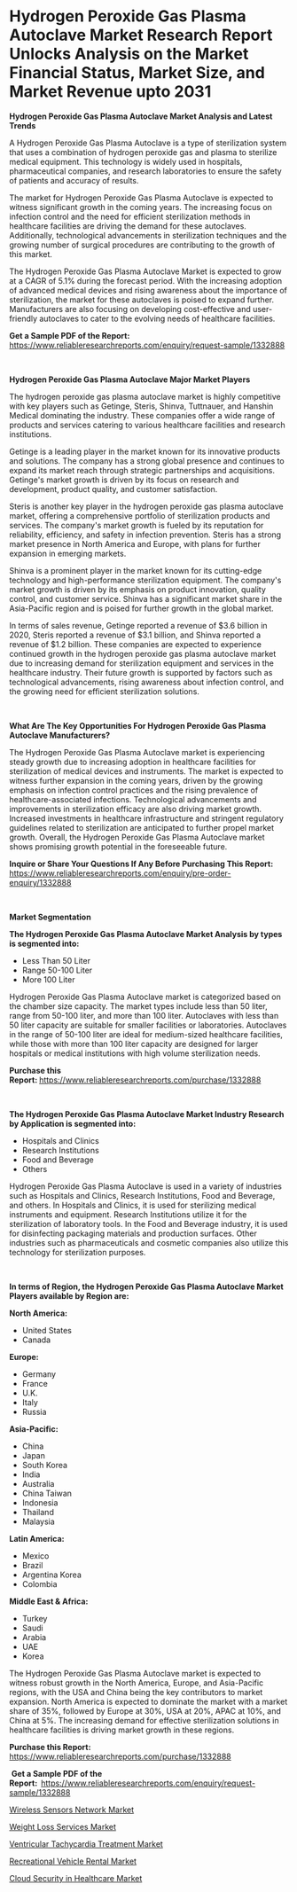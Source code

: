 <p><h1>Hydrogen Peroxide Gas Plasma Autoclave Market Research Report Unlocks Analysis on the Market Financial Status, Market Size, and Market Revenue upto 2031</h1></p><p><strong>Hydrogen Peroxide Gas Plasma Autoclave Market Analysis and Latest Trends</strong></p>
<p><p>A Hydrogen Peroxide Gas Plasma Autoclave is a type of sterilization system that uses a combination of hydrogen peroxide gas and plasma to sterilize medical equipment. This technology is widely used in hospitals, pharmaceutical companies, and research laboratories to ensure the safety of patients and accuracy of results.</p><p>The market for Hydrogen Peroxide Gas Plasma Autoclave is expected to witness significant growth in the coming years. The increasing focus on infection control and the need for efficient sterilization methods in healthcare facilities are driving the demand for these autoclaves. Additionally, technological advancements in sterilization techniques and the growing number of surgical procedures are contributing to the growth of this market.</p><p>The Hydrogen Peroxide Gas Plasma Autoclave Market is expected to grow at a CAGR of 5.1% during the forecast period. With the increasing adoption of advanced medical devices and rising awareness about the importance of sterilization, the market for these autoclaves is poised to expand further. Manufacturers are also focusing on developing cost-effective and user-friendly autoclaves to cater to the evolving needs of healthcare facilities.</p></p>
<p><strong>Get a Sample PDF of the Report:&nbsp;</strong> <a href="https://www.reliableresearchreports.com/enquiry/request-sample/1332888">https://www.reliableresearchreports.com/enquiry/request-sample/1332888</a></p>
<p>&nbsp;</p>
<p><strong>Hydrogen Peroxide Gas Plasma Autoclave Major Market Players</strong></p>
<p><p>The hydrogen peroxide gas plasma autoclave market is highly competitive with key players such as Getinge, Steris, Shinva, Tuttnauer, and Hanshin Medical dominating the industry. These companies offer a wide range of products and services catering to various healthcare facilities and research institutions.</p><p>Getinge is a leading player in the market known for its innovative products and solutions. The company has a strong global presence and continues to expand its market reach through strategic partnerships and acquisitions. Getinge's market growth is driven by its focus on research and development, product quality, and customer satisfaction.</p><p>Steris is another key player in the hydrogen peroxide gas plasma autoclave market, offering a comprehensive portfolio of sterilization products and services. The company's market growth is fueled by its reputation for reliability, efficiency, and safety in infection prevention. Steris has a strong market presence in North America and Europe, with plans for further expansion in emerging markets.</p><p>Shinva is a prominent player in the market known for its cutting-edge technology and high-performance sterilization equipment. The company's market growth is driven by its emphasis on product innovation, quality control, and customer service. Shinva has a significant market share in the Asia-Pacific region and is poised for further growth in the global market.</p><p>In terms of sales revenue, Getinge reported a revenue of $3.6 billion in 2020, Steris reported a revenue of $3.1 billion, and Shinva reported a revenue of $1.2 billion. These companies are expected to experience continued growth in the hydrogen peroxide gas plasma autoclave market due to increasing demand for sterilization equipment and services in the healthcare industry. Their future growth is supported by factors such as technological advancements, rising awareness about infection control, and the growing need for efficient sterilization solutions.</p></p>
<p>&nbsp;</p>
<p><strong>What Are The Key Opportunities For Hydrogen Peroxide Gas Plasma Autoclave Manufacturers?</strong></p>
<p><p>The Hydrogen Peroxide Gas Plasma Autoclave market is experiencing steady growth due to increasing adoption in healthcare facilities for sterilization of medical devices and instruments. The market is expected to witness further expansion in the coming years, driven by the growing emphasis on infection control practices and the rising prevalence of healthcare-associated infections. Technological advancements and improvements in sterilization efficacy are also driving market growth. Increased investments in healthcare infrastructure and stringent regulatory guidelines related to sterilization are anticipated to further propel market growth. Overall, the Hydrogen Peroxide Gas Plasma Autoclave market shows promising growth potential in the foreseeable future.</p></p>
<p><strong>Inquire or Share Your Questions If Any Before Purchasing This Report:</strong> <a href="https://www.reliableresearchreports.com/enquiry/pre-order-enquiry/1332888">https://www.reliableresearchreports.com/enquiry/pre-order-enquiry/1332888</a></p>
<p>&nbsp;</p>
<p><strong>Market Segmentation</strong></p>
<p><strong>The Hydrogen Peroxide Gas Plasma Autoclave Market Analysis by types is segmented into:</strong></p>
<p><ul><li>Less Than 50 Liter</li><li>Range 50-100 Liter</li><li>More 100 Liter</li></ul></p>
<p><p>Hydrogen Peroxide Gas Plasma Autoclave market is categorized based on the chamber size capacity. The market types include less than 50 liter, range from 50-100 liter, and more than 100 liter. Autoclaves with less than 50 liter capacity are suitable for smaller facilities or laboratories. Autoclaves in the range of 50-100 liter are ideal for medium-sized healthcare facilities, while those with more than 100 liter capacity are designed for larger hospitals or medical institutions with high volume sterilization needs.</p></p>
<p><strong>Purchase this Report:&nbsp;</strong><a href="https://www.reliableresearchreports.com/purchase/1332888">https://www.reliableresearchreports.com/purchase/1332888</a></p>
<p>&nbsp;</p>
<p><strong>The Hydrogen Peroxide Gas Plasma Autoclave Market Industry Research by Application is segmented into:</strong></p>
<p><ul><li>Hospitals and Clinics</li><li>Research Institutions</li><li>Food and Beverage</li><li>Others</li></ul></p>
<p><p>Hydrogen Peroxide Gas Plasma Autoclave is used in a variety of industries such as Hospitals and Clinics, Research Institutions, Food and Beverage, and others. In Hospitals and Clinics, it is used for sterilizing medical instruments and equipment. Research Institutions utilize it for the sterilization of laboratory tools. In the Food and Beverage industry, it is used for disinfecting packaging materials and production surfaces. Other industries such as pharmaceuticals and cosmetic companies also utilize this technology for sterilization purposes.</p></p>
<p>&nbsp;</p>
<p><strong>In terms of Region, the Hydrogen Peroxide Gas Plasma Autoclave Market Players available by Region are:</strong></p>
<p>
    <p> <strong> North America: </strong>
        <ul>
            <li>United States</li>
            <li>Canada</li>
        </ul>
        </p> 
    <p> <strong> Europe: </strong>
        <ul>
            <li>Germany</li>
            <li>France</li>
            <li>U.K.</li>
            <li>Italy</li>
            <li>Russia</li>
        </ul>
        </p> 
    <p> <strong> Asia-Pacific: </strong>
        <ul>
            <li>China</li>
            <li>Japan</li>
            <li>South Korea</li>
            <li>India</li>
            <li>Australia</li>
            <li>China Taiwan</li>
            <li>Indonesia</li>
            <li>Thailand</li>
            <li>Malaysia</li>
        </ul>
        </p> 
    <p> <strong> Latin America: </strong>
        <ul>
            <li>Mexico</li>
            <li>Brazil</li>
            <li>Argentina Korea</li>
            <li>Colombia</li>
        </ul>
        </p> 
    <p> <strong> Middle East & Africa: </strong>
        <ul>
            <li>Turkey</li>
            <li>Saudi</li>
            <li>Arabia</li>
            <li>UAE</li>
            <li>Korea</li>
        </ul>
    </p>
    </p>
<p><p>The Hydrogen Peroxide Gas Plasma Autoclave market is expected to witness robust growth in the North America, Europe, and Asia-Pacific regions, with the USA and China being the key contributors to market expansion. North America is expected to dominate the market with a market share of 35%, followed by Europe at 30%, USA at 20%, APAC at 10%, and China at 5%. The increasing demand for effective sterilization solutions in healthcare facilities is driving market growth in these regions.</p></p>
<p><strong>Purchase this Report: </strong><a href="https://www.reliableresearchreports.com/purchase/1332888">https://www.reliableresearchreports.com/purchase/1332888</a></p>
<p>&nbsp;<strong>Get a Sample PDF of the Report:&nbsp;&nbsp;</strong><a href="https://www.reliableresearchreports.com/enquiry/request-sample/1332888">https://www.reliableresearchreports.com/enquiry/request-sample/1332888</a></p>
<p><strong></strong></p>
<p><p><a href="https://medium.com/p/e5ad3bd44f60/edit">Wireless Sensors Network Market</a></p><p><a href="https://medium.com/p/363b00aa4c47/edit">Weight Loss Services Market</a></p><p><a href="https://medium.com/p/97092a6ec527/edit">Ventricular Tachycardia Treatment Market</a></p><p><a href="https://medium.com/p/2719c654bf5e/edit">Recreational Vehicle Rental Market</a></p><p><a href="https://medium.com/p/5c9a56cceec9/edit">Cloud Security in Healthcare Market</a></p></p>